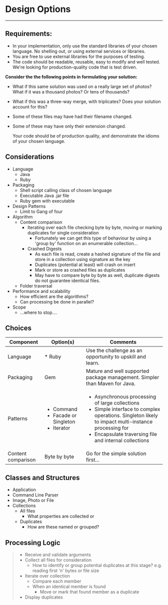 # Design Options

---
## Requirements:
* In your implementation, only use the standard libraries of your chosen language. No shelling out, or using external services or libraries.
* You are free to use external libraries for the purposes of testing.
* The code should be readable, reusable, easy to modify and well tested. We're looking for production-quality code that is test driven.

**Consider the the following points in formulating your solution:**
* What if this same solution was used on a really large set of photos? What if it was a thousand photos? Or tens of thousands?
* What if this was a three-way merge, with triplicates? Does your solution account for this?
* Some of these files may have had their filename changed.
* Some of these may have only their extension changed.


    Your code should be of production quality, and demonstrate the idioms of your chosen language.
## Considerations
* Language 
    * Java 
    * Ruby 
* Packaging
    * Shell script calling class of chosen language
    * Executable Java .jar file
    * Ruby gem with executable
* Design Patterns
  *  Limit to Gang of four
* Algorithm
  * Content comparison
    * Iterating over each file checking byte by byte, moving or marking duplicates for single consideration
      * Fortunately we can get this type of behaviour by using a 'group by' function on an enumerable collection...  
    * Crashed Digests
      * As each file is read, create a hashed signature of the file and store in a collection using signature as the key
      * Duplicates (potential at least) will crash on insert
      * Mark or store as crashed files as duplicates
      * May have to compare byte by byte as well, duplicate digests do not guarantee identical files.
  * Folder traversal
* Performance and scalability
  * How efficient are the algorithms?
  * Can processing be done in parallel?
* Scope
  * ...where to stop....

## Choices


| Component | Option(s) | Comments |  
| ---  | ---     | --- |
| Language  | * Ruby      | Use the challenge as an opportunity to upskill and learn. |
| Packaging | Gem       | Mature and well supported package management.  Simpler than Maven for Java.  |
| Patterns  | <ul> <li> Command</li> <li>Facade or Singleton</li><li>Iterator</li> </ul>  | <ul> <li> Asynchronous processing of large collections</li><li>Simple interface to complex operations.  Singleton likely to impact multi-instance processing for </li><li>Encapsulate traversing file and internal collections</li> </ul>   |
| Content comparison | Byte by byte  | Go for the simple solution first...  |


## Classes and Structures
* Application 
* Command Line Parser
* Image, Photo or File
* Collections
  * All files
    * What properties are collected or 
  * Duplicates
    * How are these named or grouped?

## Processing Logic
> * Receive and validate arguments
> * Collect all files for consideration
>    *  How to identify or group potential duplicates at this stage? e.g. reading first 'n' bytes or file size 
> * Iterate over collection 
>   * Compare each member
>   * When an identical member is found
>     * Move or mark that found member as a duplicate  
> * Display duplicates
